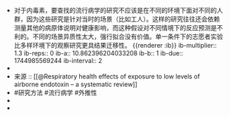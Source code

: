 - 对于内毒素，要查找的流行病学的研究不应该是在不同的环境下面对不同的人群，因为这些研究是针对当时的场景（比如工人）。这样的研究往往还会依赖测量其他的病原体说明对健康影响，而这种假设对不同情境下的反应预测是不利的。不同的场景异质性太大，强行拟合没有价值。单一条件下的志愿者实验比多样环境下的观察研究更具结果迁移性。 
  {{renderer :ib}}
  ib-multiplier:: 1.3
  ib-reps:: 0
  ib-a:: 10.862396204033208
  ib-b:: 1
  ib-due:: 1744985569244
  ib-interval:: 2
-
- 来源  :: [[@Respiratory health effects of exposure to low levels of airborne endotoxin – a systematic review]]
- #研究方法 #流行病学 #外推性
-
-